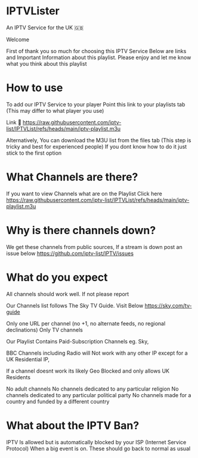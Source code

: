 # IPTVLister
An IPTV Service for the UK 🇬🇧

Welcome 

First of thank you so much for choosing this IPTV Service
Below are links and Important Information about this playlist. Please enjoy and let me know what you think about this playlist

# How to use 

To add our IPTV Service to your player Point this link to your playlists tab (This may differ to what player you use) 

Link 🔗 
https://raw.githubusercontent.com/iptv-list/IPTVList/refs/heads/main/iptv-playlist.m3u

Alternatively, You can download the M3U list from the files tab (This step is tricky and best for experienced people) If you dont know how to do it just stick to the first option

# What Channels are there?
If you want to view Channels what are on the Playlist Click here
https://raw.githubusercontent.com/iptv-list/IPTVList/refs/heads/main/iptv-playlist.m3u

# Why is there channels down?
We get these channels from public sources, If a stream is down post an issue below 
https://github.com/iptv-list/IPTV/issues

# What do you expect

All channels should work well. If not please report 

Our Channels list follows The Sky TV Guide. Visit Below
https://sky.com/tv-guide 


Only one URL per channel (no +1, no alternate feeds, no regional declinations)
Only TV channels

Our Playlist Contains Paid-Subscription Channels eg. Sky, 

BBC Channels including Radio will Not work with any other IP except for a UK Residential IP,

If a channel doesnt work its likely Geo Blocked and only allows UK Residents

No adult channels
No channels dedicated to any particular religion
No channels dedicated to any particular political party
No channels made for a country and funded by a different country

# What about the IPTV Ban?

IPTV Is allowed but is automatically blocked by your ISP (Internet Service Protocol) When a big event is on. These should go back to normal as usual 
